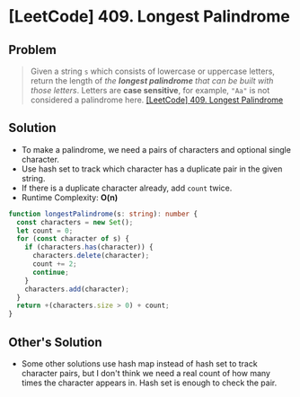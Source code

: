 # [LeetCode] 409. Longest Palindrome

## Problem

> Given a string `s` which consists of lowercase or uppercase letters, return the length of _the **longest palindrome** that can be built with those letters_.
> Letters are **case sensitive**, for example, `"Aa"` is not considered a palindrome here.
> [[LeetCode] 409. Longest Palindrome](https://leetcode.com/problems/longest-palindrome/description/?envType=study-plan&id=data-structure-ii)

## Solution

- To make a palindrome, we need a pairs of characters and optional single character.
- Use hash set to track which character has a duplicate pair in the given string.
- If there is a duplicate character already, add `count` twice.
- Runtime Complexity: **O(n)**

```typescript
function longestPalindrome(s: string): number {
  const characters = new Set();
  let count = 0;
  for (const character of s) {
    if (characters.has(character)) {
      characters.delete(character);
      count += 2;
      continue;
    }
    characters.add(character);
  }
  return +(characters.size > 0) + count;
}
```

## Other's Solution

- Some other solutions use hash map instead of hash set to track character pairs, but I don't think we need a real count of how many times the character appears in. Hash set is enough to check the pair.
